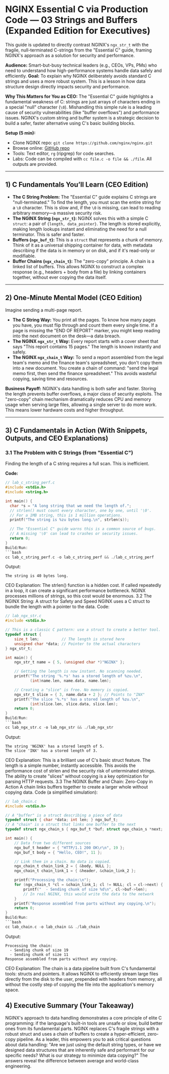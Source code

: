 # NGINX Essential C via Production Code — 03 Strings and Buffers (Expanded Edition for Executives)

This guide is updated to directly contrast NGINX's `ngx_str_t` with the fragile, null-terminated C-strings from the "Essential C" guide, framing NGINX's approach as a solution for security and performance.

**Audience:** Smart-but-busy technical leaders (e.g., CEOs, VPs, PMs) who need to understand how high-performance systems handle data safely and efficiently.
**Goal:** To explain why NGINX deliberately avoids standard C strings and uses a more robust system. This is a lesson in how data structure design directly impacts security and performance.

**Why This Matters for You as CEO:** The "Essential C" guide highlights a fundamental weakness of C: strings are just arrays of characters ending in a special "null" character (`\0`). Mishandling this simple rule is a leading cause of security vulnerabilities (like "buffer overflows") and performance issues. NGINX's custom string and buffer system is a strategic decision to build a safer, faster alternative using C's basic building blocks.

**Setup (5 min):**
- Clone NGINX repo: `git clone https://github.com/nginx/nginx.git`
- Browse online: [GitHub repo](https://github.com/nginx/nginx)
- Tools: Text editor, `rg` (ripgrep) for code searches.
- Labs: Code can be compiled with `cc file.c -o file && ./file`. All outputs are provided.

---

## 1) C Fundamentals You’ll Learn (CEO Edition)
- **The C String Problem:** The "Essential C" guide explains C strings are "null-terminated." To find the length, you must scan the entire string for a `\0` character. This is slow and, if the `\0` is missing, can lead to reading arbitrary memory—a massive security risk.
- **The NGINX String (`ngx_str_t`):** NGINX solves this with a simple C `struct`: a pair of `{length, data_pointer}`. The length is stored explicitly, making length lookups instant and eliminating the need for a null terminator. This is safer and faster.
- **Buffers (`ngx_buf_t`):** This is a `struct` that represents a chunk of memory. Think of it as a universal shipping container for data, with metadata describing if the data is in memory or on disk, and if it's read-only or modifiable.
- **Buffer Chains (`ngx_chain_t`):** The "zero-copy" principle. A chain is a linked list of buffers. This allows NGINX to construct a complex response (e.g., headers + body from a file) by linking containers together, without ever copying the data itself.

---

## 2) One-Minute Mental Model (CEO Edition)
Imagine sending a multi-page report.
- **The C String Way:** You print all the pages. To know how many pages you have, you must flip through and count them every single time. If a page is missing the "END OF REPORT" marker, you might keep reading into the next document on the desk—a data breach.
- **The NGINX `ngx_str_t` Way:** Every report starts with a cover sheet that says "This report contains 15 pages." The length is known instantly and safely.
- **The NGINX `ngx_chain_t` Way:** To send a report assembled from the legal team's memo and the finance team's spreadsheet, you don't copy them into a new document. You create a chain of command: "send the legal memo first, then send the finance spreadsheet." This avoids wasteful copying, saving time and resources.

**Business Payoff:** NGINX's data handling is both safer and faster. Storing the length prevents buffer overflows, a major class of security exploits. The "zero-copy" chain mechanism dramatically reduces CPU and memory usage when serving large files, allowing a single server to do more work. This means lower hardware costs and higher throughput.

---

## 3) C Fundamentals in Action (With Snippets, Outputs, and CEO Explanations)

### 3.1 The Problem with C Strings (from "Essential C")
Finding the length of a C string requires a full scan. This is inefficient.

**Code:**
```c
// lab_c_string_perf.c
#include <stdio.h>
#include <string.h>

int main() {
  char *s = "A long string that we need the length of.";
  // strlen() must count every character, one by one, until '\0'.
  // For a 1MB string, this is 1 million operations.
  printf("The string is %zu bytes long.\n", strlen(s));

  // The "Essential C" guide warns this is a common source of bugs.
  // A missing '\0' can lead to crashes or security issues.
  return 0;
}
Build/Run:
```bash
cc lab_c_string_perf.c -o lab_c_string_perf && ./lab_c_string_perf
```

Output:
```text
The string is 40 bytes long.
```
CEO Explanation: The strlen() function is a hidden cost. If called repeatedly in a loop, it can create a significant performance bottleneck. NGINX processes millions of strings, so this cost would be enormous.
3.2 The NGINX String: A struct for Safety and Speed
NGINX uses a C struct to bundle the length with a pointer to the data.
Code:
```c
// lab_ngx_str.c
#include <stdio.h>

// This is a classic C pattern: use a struct to create a better tool.
typedef struct {
    size_t len;          // The length is stored here
    unsigned char *data; // Pointer to the actual characters
} ngx_str_t;

int main() {
    ngx_str_t name = { 5, (unsigned char *)"NGINX" };

    // Getting the length is now instant. No scanning needed.
    printf("The string '%.*s' has a stored length of %zu.\n",
           (int)name.len, name.data, name.len);

    // Creating a "slice" is free. No memory is copied.
    ngx_str_t slice = { 3, name.data + 2 }; // Points to "INX"
    printf("The slice '%.*s' has a stored length of %zu.\n",
           (int)slice.len, slice.data, slice.len);
    return 0;
}
Build/Run:
```bash
cc lab_ngx_str.c -o lab_ngx_str && ./lab_ngx_str
```

Output:
```text
The string 'NGINX' has a stored length of 5.
The slice 'INX' has a stored length of 3.
```
CEO Explanation: This is a brilliant use of C's basic struct feature. The length is a simple number, instantly accessible. This avoids the performance cost of strlen and the security risk of unterminated strings. The ability to create "slices" without copying is a key optimization for parsing HTTP requests.
3.3 The NGINX Buffer and Chain: Zero-Copy in Action
A chain links buffers together to create a larger whole without copying data.
Code (a simplified simulation):
```c
// lab_chain.c
#include <stdio.h>

// A "buffer" is a struct describing a piece of data
typedef struct { char *data; int len; } ngx_buf_t;
// A "chain" is a struct that links one buffer to the next
typedef struct ngx_chain_s { ngx_buf_t *buf; struct ngx_chain_s *next; } ngx_chain_t;

int main() {
    // Data from two different sources
    ngx_buf_t header = { "HTTP/1.1 200 OK\r\n", 19 };
    ngx_buf_t body = { "Hello, CEO!", 11 };

    // Link them in a chain. No data is copied.
    ngx_chain_t chain_link_2 = { &body, NULL };
    ngx_chain_t chain_link_1 = { &header, &chain_link_2 };

    printf("Processing the chain:\n");
    for (ngx_chain_t *cl = &chain_link_1; cl != NULL; cl = cl->next) {
        printf("  - Sending chunk of size %d\n", cl->buf->len);
        // In real NGINX, this would write the data to the network
    }
    printf("Response assembled from parts without any copying.\n");
    return 0;
}
Build/Run:
```bash
cc lab_chain.c -o lab_chain && ./lab_chain
```

Output:
```text
Processing the chain:
  - Sending chunk of size 19
  - Sending chunk of size 11
Response assembled from parts without any copying.
```

CEO Explanation: The chain is a data pipeline built from C's fundamental tools: structs and pointers. It allows NGINX to efficiently stream large files directly from the disk to the user, prepended with headers from memory, all without the costly step of copying the file into the application's memory space.

## 4) Executive Summary (Your Takeaway)
NGINX's approach to data handling demonstrates a core principle of elite C programming: if the language's built-in tools are unsafe or slow, build better ones from its fundamental parts. NGINX replaces C's fragile strings with a robust struct and uses a chain of buffers to create a hyper-efficient, zero-copy pipeline.
As a leader, this empowers you to ask critical questions about data handling: "Are we just using the default string types, or have we designed data structures that are inherently safe and performant for our specific needs? What is our strategy to minimize data copying?" The answers reveal the difference between average and world-class engineering.